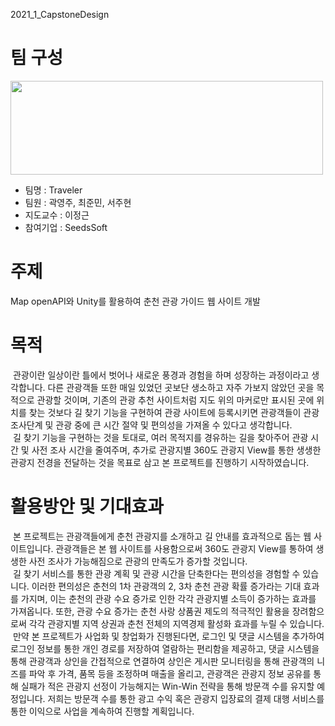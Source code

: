
2021_1_CapstoneDesign

# 팀 구성
<img src="https://user-images.githubusercontent.com/77434165/121373300-eb400800-c979-11eb-9c40-bdcb44a1604b.png" width="500" height="150" /><br>
- 팀명 : Traveler
- 팀원 : 곽영주, 최준민, 서주현
- 지도교수 : 이정근
- 참여기업 : SeedsSoft

# 주제
Map openAPI와 Unity를 활용하여 춘천 관광 가이드 웹 사이트 개발

# 목적
&nbsp;관광이란 일상이란 틀에서 벗어나 새로운 풍경과 경험을 하며 성장하는 과정이라고 생각합니다. 다른 관광객들 또한 매일 있었던 곳보단 생소하고 자주 가보지 않았던 곳을 목적으로 관광할 것이며, 기존의 관광 추천 사이트처럼 지도 위의 마커로만 표시된 곳에 위치를 찾는 것보다 길 찾기 기능을 구현하여 관광 사이트에 등록시키면 관광객들이 관광 조사단계 및 관광 중에 큰 시간 절약 및 편의성을 가져올 수 있다고 생각합니다.<br>
&nbsp;길 찾기 기능을 구현하는 것을 토대로, 여러 목적지를 경유하는 길을 찾아주어 관광 시간 및 사전 조사 시간을 줄여주며, 추가로 관광지별 360도 관광지 View를 통한 생생한 관광지 전경을 전달하는 것을 목표로 삼고 본 프로젝트를 진행하기 시작하였습니다.<br>

# 활용방안 및 기대효과
&nbsp;본 프로젝트는 관광객들에게 춘천 관광지를 소개하고 길 안내를 효과적으로 돕는 웹 사이트입니다. 관광객들은 본 웹 사이트를 사용함으로써 360도 관광지 View를 통하여 생생한 사전 조사가 가능해짐으로 관광의 만족도가 증가할 것입니다.<br>
&nbsp;길 찾기 서비스를 통한 관광 계획 및 관광 시간을 단축한다는 편의성을 경험할 수 있습니다. 이러한 편의성은 춘천의 1차 관광객의 2, 3차 춘천 관광 확률 증가라는 기대 효과를 가지며, 이는 춘천의 관광 수요 증가로 인한 각각 관광지별 소득이 증가하는 효과를 가져옵니다. 또한, 관광 수요 증가는 춘천 사랑 상품권 제도의 적극적인 활용을 장려함으로써 각각 관광지별 지역 상권과 춘천 전체의 지역경제 활성화 효과를 누릴 수 있습니다.<br>
&nbsp;만약 본 프로젝트가 사업화 및 창업화가 진행된다면, 로그인 및 댓글 시스템을 추가하여 로그인 정보를 통한 개인 경로를 저장하여 열람하는 편리함을 제공하고, 댓글 시스템을 통해 관광객과 상인을 간접적으로 연결하여 상인은 게시판 모니터링을 통해 관광객의 니즈를 파악 후 가격, 품목 등을 조정하며 매출을 올리고, 관광객은 관광지 정보 공유를 통해 실패가 적은 관광지 선정이 가능해지는 Win-Win 전략을 통해 방문객 수를 유지할 예정입니다. 저희는 방문객 수를 통한 광고 수익 혹은 관광지 입장료의 결제 대행 서비스를 통한 이익으로 사업을 계속하여 진행할 계획입니다.<br>
